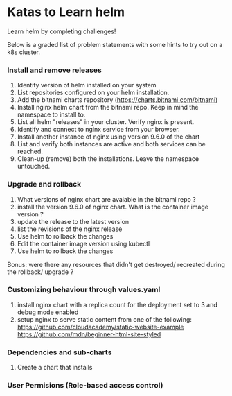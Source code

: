 # Katas to Learn helm

Learn helm by completing challenges!

Below is a graded list of problem statements with some hints to try out on a k8s cluster.

### Install and remove releases
1. Identify version of helm installed on your system
2. List repositories configured on your helm installation.
3. Add the bitnami charts repository (https://charts.bitnami.com/bitnami)
4. Install nginx helm chart from the bitnami repo. Keep in mind the namespace to install to.
5. List all helm "releases" in your cluster. Verify nginx is present.
6. Identify and connect to nginx service from your browser.
7. Install another instance of nginx using version 9.6.0 of the chart
8. List and verify both instances are active and both services can be reached.
9. Clean-up (remove) both the installations. Leave the namespace untouched.

### Upgrade and rollback
1. What versions of nginx chart are avaiable in the bitnami repo ?
2. install the version 9.6.0 of nginx chart. What is the container image version ?
3. update the release to the latest version
6. list the revisions of the nginx release
4. Use helm to rollback the changes
5. Edit the container image version using kubectl
4. Use helm to rollback the changes

Bonus: were there any resources that didn't get destroyed/ recreated during the rollback/ upgrade ?

### Customizing behaviour through values.yaml
1. install nginx chart with a replica count for the deployment set to 3 and debug mode enabled
2. setup nginx to serve static content from one of the following:
    https://github.com/cloudacademy/static-website-example
    https://github.com/mdn/beginner-html-site-styled

### Dependencies and sub-charts
1. Create a chart that installs 

### User Permisions (Role-based access control)
